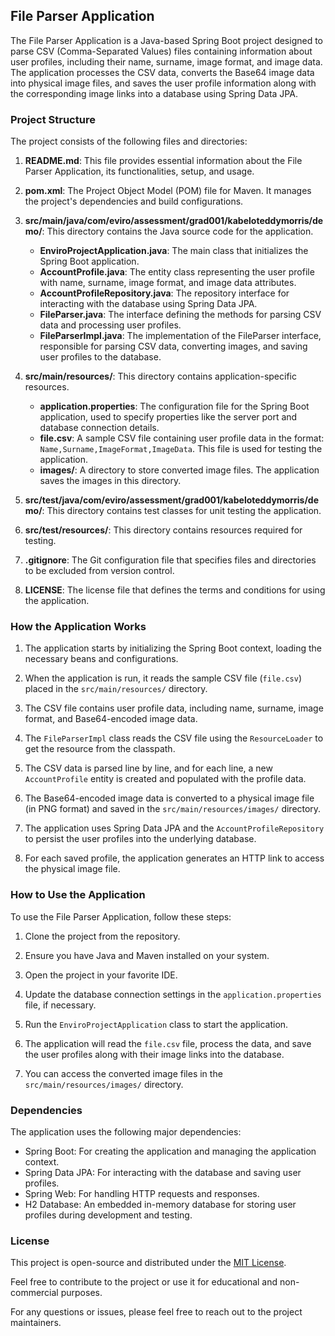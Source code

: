 

## File Parser Application

The File Parser Application is a Java-based Spring Boot project designed to parse CSV (Comma-Separated Values) files containing information about user profiles, including their name, surname, image format, and image data. The application processes the CSV data, converts the Base64 image data into physical image files, and saves the user profile information along with the corresponding image links into a database using Spring Data JPA.

### Project Structure

The project consists of the following files and directories:

1. **README.md**: This file provides essential information about the File Parser Application, its functionalities, setup, and usage.

2. **pom.xml**: The Project Object Model (POM) file for Maven. It manages the project's dependencies and build configurations.

3. **src/main/java/com/eviro/assessment/grad001/kabeloteddymorris/demo/**: This directory contains the Java source code for the application.

    - **EnviroProjectApplication.java**: The main class that initializes the Spring Boot application.
    - **AccountProfile.java**: The entity class representing the user profile with name, surname, image format, and image data attributes.
    - **AccountProfileRepository.java**: The repository interface for interacting with the database using Spring Data JPA.
    - **FileParser.java**: The interface defining the methods for parsing CSV data and processing user profiles.
    - **FileParserImpl.java**: The implementation of the FileParser interface, responsible for parsing CSV data, converting images, and saving user profiles to the database.

4. **src/main/resources/**: This directory contains application-specific resources.

    - **application.properties**: The configuration file for the Spring Boot application, used to specify properties like the server port and database connection details.
    - **file.csv**: A sample CSV file containing user profile data in the format: `Name,Surname,ImageFormat,ImageData`. This file is used for testing the application.
    - **images/**: A directory to store converted image files. The application saves the images in this directory.

5. **src/test/java/com/eviro/assessment/grad001/kabeloteddymorris/demo/**: This directory contains test classes for unit testing the application.

6. **src/test/resources/**: This directory contains resources required for testing.

7. **.gitignore**: The Git configuration file that specifies files and directories to be excluded from version control.

8. **LICENSE**: The license file that defines the terms and conditions for using the application.

### How the Application Works

1. The application starts by initializing the Spring Boot context, loading the necessary beans and configurations.

2. When the application is run, it reads the sample CSV file (`file.csv`) placed in the `src/main/resources/` directory.

3. The CSV file contains user profile data, including name, surname, image format, and Base64-encoded image data.

4. The `FileParserImpl` class reads the CSV file using the `ResourceLoader` to get the resource from the classpath.

5. The CSV data is parsed line by line, and for each line, a new `AccountProfile` entity is created and populated with the profile data.

6. The Base64-encoded image data is converted to a physical image file (in PNG format) and saved in the `src/main/resources/images/` directory.

7. The application uses Spring Data JPA and the `AccountProfileRepository` to persist the user profiles into the underlying database.

8. For each saved profile, the application generates an HTTP link to access the physical image file.

### How to Use the Application

To use the File Parser Application, follow these steps:

1. Clone the project from the repository.

2. Ensure you have Java and Maven installed on your system.

3. Open the project in your favorite IDE.

4. Update the database connection settings in the `application.properties` file, if necessary.

5. Run the `EnviroProjectApplication` class to start the application.

6. The application will read the `file.csv` file, process the data, and save the user profiles along with their image links into the database.

7. You can access the converted image files in the `src/main/resources/images/` directory.

### Dependencies

The application uses the following major dependencies:

- Spring Boot: For creating the application and managing the application context.
- Spring Data JPA: For interacting with the database and saving user profiles.
- Spring Web: For handling HTTP requests and responses.
- H2 Database: An embedded in-memory database for storing user profiles during development and testing.

### License

This project is open-source and distributed under the [MIT License](LICENSE).

Feel free to contribute to the project or use it for educational and non-commercial purposes.

For any questions or issues, please feel free to reach out to the project maintainers.